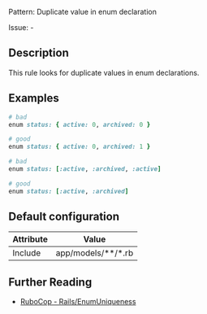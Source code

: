 Pattern: Duplicate value in enum declaration

Issue: -

## Description

This rule looks for duplicate values in enum declarations.

## Examples

```ruby
# bad
enum status: { active: 0, archived: 0 }

# good
enum status: { active: 0, archived: 1 }

# bad
enum status: [:active, :archived, :active]

# good
enum status: [:active, :archived]
```

## Default configuration

Attribute | Value
--- | ---
Include | app/models/\*\*/\*.rb

## Further Reading

* [RuboCop - Rails/EnumUniqueness](https://rubocop.readthedocs.io/en/latest/cops_rails/#railsenumuniqueness)

